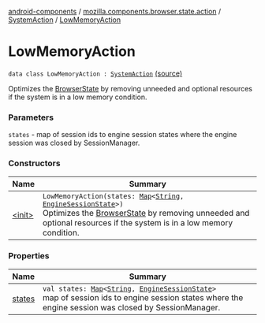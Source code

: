 [android-components](../../../index.md) / [mozilla.components.browser.state.action](../../index.md) / [SystemAction](../index.md) / [LowMemoryAction](./index.md)

# LowMemoryAction

`data class LowMemoryAction : `[`SystemAction`](../index.md) [(source)](https://github.com/mozilla-mobile/android-components/blob/master/components/browser/state/src/main/java/mozilla/components/browser/state/action/BrowserAction.kt#L54)

Optimizes the [BrowserState](../../../mozilla.components.browser.state.state/-browser-state/index.md) by removing unneeded and optional
resources if the system is in a low memory condition.

### Parameters

`states` - map of session ids to engine session states where the engine session was closed
by SessionManager.

### Constructors

| Name | Summary |
|---|---|
| [&lt;init&gt;](-init-.md) | `LowMemoryAction(states: `[`Map`](https://kotlinlang.org/api/latest/jvm/stdlib/kotlin.collections/-map/index.html)`<`[`String`](https://kotlinlang.org/api/latest/jvm/stdlib/kotlin/-string/index.html)`, `[`EngineSessionState`](../../../mozilla.components.concept.engine/-engine-session-state/index.md)`>)`<br>Optimizes the [BrowserState](../../../mozilla.components.browser.state.state/-browser-state/index.md) by removing unneeded and optional resources if the system is in a low memory condition. |

### Properties

| Name | Summary |
|---|---|
| [states](states.md) | `val states: `[`Map`](https://kotlinlang.org/api/latest/jvm/stdlib/kotlin.collections/-map/index.html)`<`[`String`](https://kotlinlang.org/api/latest/jvm/stdlib/kotlin/-string/index.html)`, `[`EngineSessionState`](../../../mozilla.components.concept.engine/-engine-session-state/index.md)`>`<br>map of session ids to engine session states where the engine session was closed by SessionManager. |
